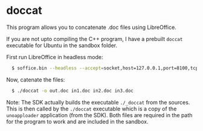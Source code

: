 # doccat
This program allows you to concatenate .doc files using LibreOffice.

If you are not upto compiling the C++ program, I have a prebuilt ```doccat```
executable for Ubuntu in the sandbox folder.

First run LibreOffice in headless mode:
```sh
  $ soffice.bin --headless --accept=socket,host=127.0.0.1,port=8100,tcpNoDelay=1;urp;
```
Now, catenate the files:
```sh
  $ ./doccat -o out.doc in1.doc in2.doc in3.doc
```

Note: The SDK actually builds the executable ```./_doccat``` from the sources.
This is then called by the ```./doccat``` executable which is a copy of the
```unoapploader``` application (from the SDK). Both files are required in the
path for the program to work and are included in the sandbox.
